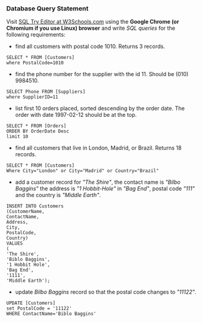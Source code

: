 
### Database Query Statement

Visit [SQL Try Editor at W3Schools.com](https://www.w3schools.com/Sql/tryit.asp?filename=trysql_select_top) using the **Google Chrome (or Chromium if you use Linux) browser** and write _SQL queries_ for the following requirements:

- find all customers with postal code 1010. Returns 3 records.

```
SELECT * FROM [Customers]
where PostalCode=1010
``` 

- find the phone number for the supplier with the id 11. Should be (010) 9984510.

```
SELECT Phone FROM [Suppliers]
where SupplierID=11
```

- list first 10 orders placed, sorted descending by the order date. The order with date 1997-02-12 should be at the top.

```
SELECT * FROM [Orders]
ORDER BY OrderDate Desc
limit 10
```


- find all customers that live in London, Madrid, or Brazil. Returns 18 records.

```
SELECT * FROM [Customers]
Where City="London" or City="Madrid" or Country="Brazil"
```

- add a customer record for _"The Shire"_, the contact name is _"Bilbo Baggins"_ the address is _"1 Hobbit-Hole"_ in _"Bag End"_, postal code _"111"_ and the country is _"Middle Earth"_.

```
INSERT INTO Customers 
(CustomerName, 
ContactName,
Address, 
City, 
PostalCode,
Country)
VALUES
(
'The Shire',
'Biblo Baggins',
'1 Hobbit Hole',
'Bag End',
'1111',
'Middle Earth');
```
- update _Bilbo Baggins_ record so that the postal code changes to _"11122"_.

```
UPDATE [Customers]
set PostalCode = '11122'
WHERE ContactName='Biblo Baggins'
```



